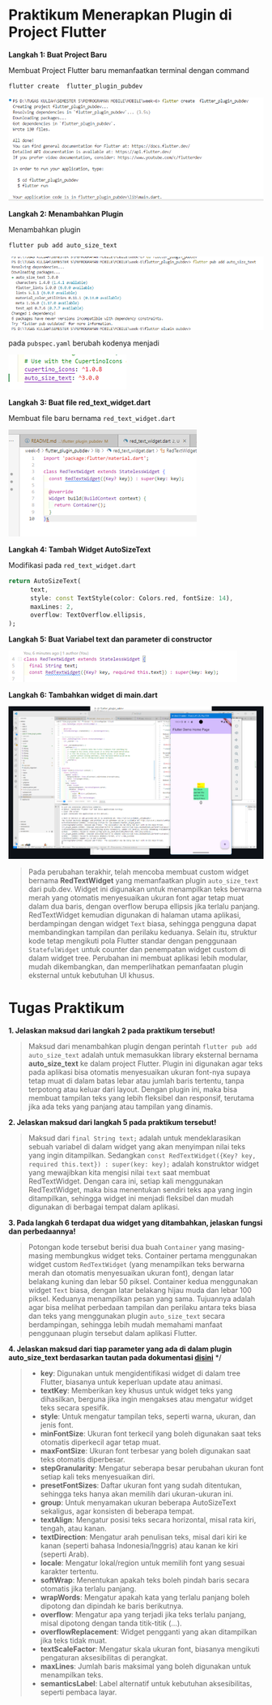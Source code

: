 # Praktikum Menerapkan Plugin di Project Flutter

**Langkah 1: Buat Project Baru**

Membuat Project Flutter baru memanfaatkan terminal dengan command 
```bash
flutter create  flutter_plugin_pubdev
```

![tampilan](images/00.png)

**Langkah 2: Menambahkan Plugin**

Menambahkan plugin
```bash
flutter pub add auto_size_text
```

![tampilan](images/01.png)

pada `pubspec.yaml` berubah kodenya menjadi

![tampilan](images/02.png)

**Langkah 3: Buat file red_text_widget.dart**

Membuat file baru bernama `red_text_widget.dart`

![tampilan](images/03.png)

**Langkah 4: Tambah Widget AutoSizeText**

Modifikasi pada `red_text_widget.dart`

```dart
return AutoSizeText(
      text,
      style: const TextStyle(color: Colors.red, fontSize: 14),
      maxLines: 2,
      overflow: TextOverflow.ellipsis,
);
```

**Langkah 5: Buat Variabel text dan parameter di constructor**

![tampilan](images/04.png)

**Langkah 6: Tambahkan widget di main.dart**

![tampilan](images/05.png)

> Pada perubahan terakhir, telah mencoba membuat custom widget bernama **RedTextWidget** yang memanfaatkan plugin `auto_size_text` dari pub.dev. Widget ini digunakan untuk menampilkan teks berwarna merah yang otomatis menyesuaikan ukuran font agar tetap muat dalam dua baris, dengan overflow berupa ellipsis jika terlalu panjang. RedTextWidget kemudian digunakan di halaman utama aplikasi, berdampingan dengan widget `Text` biasa, sehingga pengguna dapat membandingkan tampilan dan perilaku keduanya. Selain itu, struktur kode tetap mengikuti pola Flutter standar dengan penggunaan `StatefulWidget` untuk counter dan penempatan widget custom di dalam widget tree. Perubahan ini membuat aplikasi lebih modular, mudah dikembangkan, dan memperlihatkan pemanfaatan plugin eksternal untuk kebutuhan UI khusus.

# Tugas Praktikum

**1. Jelaskan maksud dari langkah 2 pada praktikum tersebut!**

> Maksud dari menambahkan plugin dengan perintah `flutter pub add auto_size_text` adalah untuk memasukkan library eksternal bernama **auto_size_text** ke dalam project Flutter. Plugin ini digunakan agar teks pada aplikasi bisa otomatis menyesuaikan ukuran font-nya supaya tetap muat di dalam batas lebar atau jumlah baris tertentu, tanpa terpotong atau keluar dari layout. Dengan plugin ini, maka bisa membuat tampilan teks yang lebih fleksibel dan responsif, terutama jika ada teks yang panjang atau tampilan yang dinamis.

**2. Jelaskan maksud dari langkah 5 pada praktikum tersebut!** 

> Maksud dari `final String text;` adalah untuk mendeklarasikan sebuah variabel di dalam widget yang akan menyimpan nilai teks yang ingin ditampilkan. Sedangkan `const RedTextWidget({Key? key, required this.text}) : super(key: key);` adalah konstruktor widget yang mewajibkan kita mengisi nilai `text` saat membuat RedTextWidget. Dengan cara ini, setiap kali menggunakan RedTextWidget, maka bisa menentukan sendiri teks apa yang ingin ditampilkan, sehingga widget ini menjadi fleksibel dan mudah digunakan di berbagai tempat dalam aplikasi.

**3. Pada langkah 6 terdapat dua widget yang ditambahkan, jelaskan fungsi dan perbedaannya!**

> Potongan kode tersebut berisi dua buah `Container` yang masing-masing membungkus widget teks. Container pertama menggunakan widget custom `RedTextWidget` (yang menampilkan teks berwarna merah dan otomatis menyesuaikan ukuran font), dengan latar belakang kuning dan lebar 50 piksel. Container kedua menggunakan widget `Text` biasa, dengan latar belakang hijau muda dan lebar 100 piksel. Keduanya menampilkan pesan yang sama. Tujuannya adalah agar bisa melihat perbedaan tampilan dan perilaku antara teks biasa dan teks yang menggunakan plugin `auto_size_text` secara berdampingan, sehingga lebih mudah memahami manfaat penggunaan plugin tersebut dalam aplikasi Flutter.

**4. Jelaskan maksud dari tiap parameter yang ada di dalam plugin auto_size_text berdasarkan tautan pada dokumentasi [disini](https://pub.dev/documentation/auto_size_text/latest/)** */

>
> - **key**: Digunakan untuk mengidentifikasi widget di dalam tree Flutter, biasanya untuk keperluan update atau animasi.
> - **textKey**: Memberikan key khusus untuk widget teks yang dihasilkan, berguna jika ingin mengakses atau mengatur widget teks secara spesifik.
> - **style**: Untuk mengatur tampilan teks, seperti warna, ukuran, dan jenis font.
> - **minFontSize**: Ukuran font terkecil yang boleh digunakan saat teks otomatis diperkecil agar tetap muat.
> - **maxFontSize**: Ukuran font terbesar yang boleh digunakan saat teks otomatis diperbesar.
> - **stepGranularity**: Mengatur seberapa besar perubahan ukuran font setiap kali teks menyesuaikan diri.
> - **presetFontSizes**: Daftar ukuran font yang sudah ditentukan, sehingga teks hanya akan memilih dari ukuran-ukuran ini.
> - **group**: Untuk menyamakan ukuran beberapa AutoSizeText sekaligus, agar konsisten di beberapa tempat.
> - **textAlign**: Mengatur posisi teks secara horizontal, misal rata kiri, tengah, atau kanan.
> - **textDirection**: Mengatur arah penulisan teks, misal dari kiri ke kanan (seperti bahasa Indonesia/Inggris) atau kanan ke kiri (seperti Arab).
> - **locale**: Mengatur lokal/region untuk memilih font yang sesuai karakter tertentu.
> - **softWrap**: Menentukan apakah teks boleh pindah baris secara otomatis jika terlalu panjang.
> - **wrapWords**: Mengatur apakah kata yang terlalu panjang boleh dipotong dan dipindah ke baris berikutnya.
> - **overflow**: Mengatur apa yang terjadi jika teks terlalu panjang, misal dipotong dengan tanda titik-titik (...).
> - **overflowReplacement**: Widget pengganti yang akan ditampilkan jika teks tidak muat.
> - **textScaleFactor**: Mengatur skala ukuran font, biasanya mengikuti pengaturan aksesibilitas di perangkat.
> - **maxLines**: Jumlah baris maksimal yang boleh digunakan untuk menampilkan teks.
> - **semanticsLabel**: Label alternatif untuk kebutuhan aksesibilitas, seperti pembaca layar.

